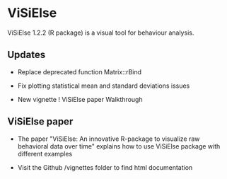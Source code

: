 # ViSiElse

ViSiElse 1.2.2 (R package) is a visual tool for behaviour analysis.

## Updates

* Replace deprecated function Matrix::rBind 

* Fix plotting statistical mean and standard deviations issues

* New vignette ! ViSiElse paper Walkthrough 

## ViSiElse paper

* The paper "ViSiElse: An innovative R-package to visualize raw behavioral data over time" explains how to use
ViSiElse package with different examples

* Visit the Github /vignettes folder to find html documentation
